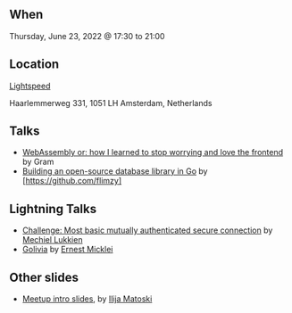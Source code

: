 When
----
Thursday, June 23, 2022 @ 17:30 to 21:00

Location
--------
[Lightspeed](https://www.lightspeedhq.com)

Haarlemmerweg 331, 
1051 LH Amsterdam, Netherlands

Talks
-----

- [WebAssembly or: how I learned to stop worrying and love the frontend](https://github.com/orsinium-labs/golang-wasm) by Gram
- [Building an open-source database library in Go](kivik.pdf) by [https://github.com/flimzy]

Lightning Talks
--------------
- [Challenge: Most basic mutually authenticated secure connection](https://github.com/mjl-/basicmtls) by [Mechiel Lukkien](https://github.com/mjl-)
- [Golivia](golivia-chapter1-june23.pdf) by [Ernest Micklei](https://github.com/emicklei)

Other slides
------------
* [Meetup intro slides](intro-slides.pdf), by [Ilija Matoski](https://github.com/ilijamt)
